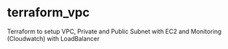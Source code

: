 # terraform_vpc
Terraform to setup VPC, Private and Public Subnet with EC2 and Monitoring (Cloudwatch) with LoadBalancer
